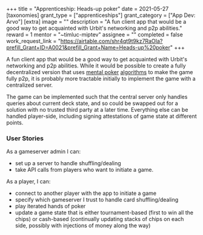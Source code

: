 +++
title = "Apprenticeship: Heads-up poker"
date = 2021-05-27
[taxonomies]
grant_type = ["apprenticeships"]
grant_category = ["App Dev: Arvo"]
[extra]
image = ""
description = "A fun client app that would be a good way to get acquainted with Urbit's networking and p2p abilities."
reward = 1
mentor = "~timluc-miptev"
assignee = ""
completed = false
work_request_link = "https://airtable.com/shr4qt9t9kz7RaOIa?prefill_Grant+ID=A0021&prefill_Grant+Name=Heads-up%20poker"
+++

A fun client app that would be a good way to get acquainted with Urbit's networking and p2p abilities. While it would be possible to create a fully decentralized version that uses [mental poker](https://en.wikipedia.org/wiki/Mental_poker) [algorithms](https://github.com/kripod/mental-poker) to make the game fully p2p, it is probably more tractable initially to implement the game with a centralized server.

The game can be implemented such that the central server only handles queries about current deck state, and so could be swapped out for a solution with no trusted third party at a later time.  Everything else can be handled player-side, including signing attestations of game state at different points.

### User Stories
As a gameserver admin I can:
* set up a server to handle shuffling/dealing
* take API calls from players who want to initiate a game.

As a player, I can:
* connect to another player with the app to initiate a game
* specify which gameserver I trust to handle card shuffling/dealing
* play iterated hands of poker
* update a game state that is either tournament-based (first to win all the chips) or cash-based (continually updating stacks of chips on each side, possibly with injections of money along the way)
